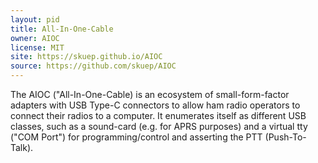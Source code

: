 ```yaml
---
layout: pid
title: All-In-One-Cable
owner: AIOC
license: MIT
site: https://skuep.github.io/AIOC
source: https://github.com/skuep/AIOC
---
```

The AIOC ("All-In-One-Cable) is an ecosystem of small-form-factor adapters with USB Type-C connectors to allow ham radio operators to connect their radios to a computer.
It enumerates itself as different USB classes, such as a sound-card (e.g. for APRS purposes) and a virtual tty ("COM Port") for programming/control and asserting the PTT (Push-To-Talk).

